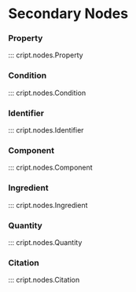 # Secondary Nodes

### Property
::: cript.nodes.Property

### Condition
::: cript.nodes.Condition

### Identifier
::: cript.nodes.Identifier

### Component
::: cript.nodes.Component

### Ingredient
::: cript.nodes.Ingredient

### Quantity
::: cript.nodes.Quantity

### Citation
::: cript.nodes.Citation
